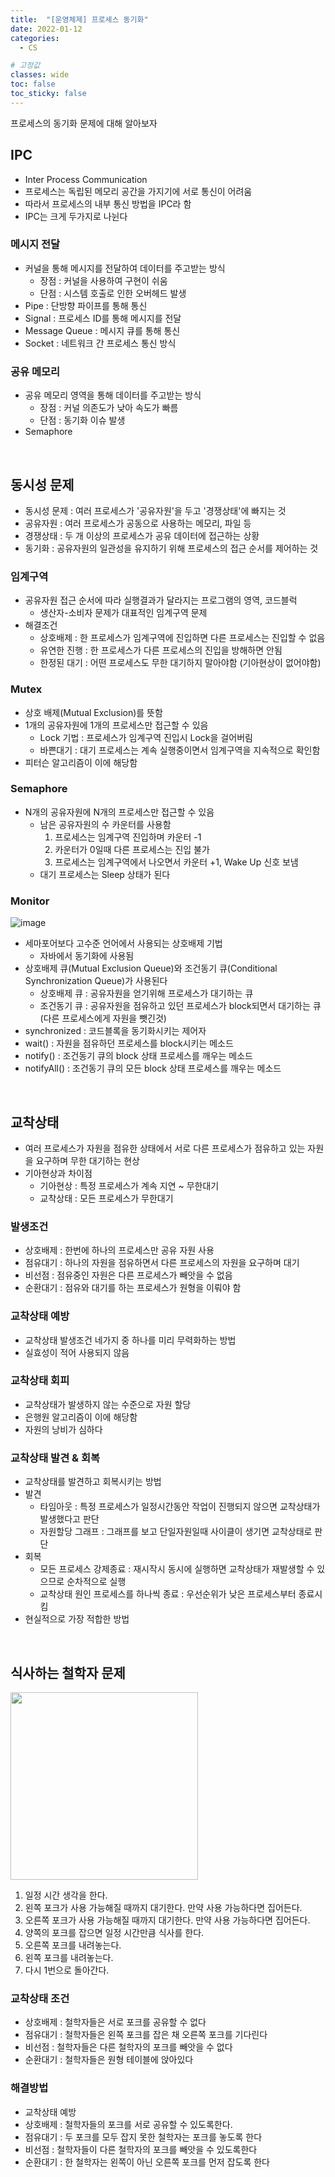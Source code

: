 ```yaml
---
title:  "[운영체제] 프로세스 동기화"
date: 2022-01-12
categories:
  - CS

# 고정값
classes: wide
toc: false
toc_sticky: false
---
```


프로세스의 동기화 문제에 대해 알아보자

## IPC 

- Inter Process Communication
- 프로세스는 독립된 메모리 공간을 가지기에 서로 통신이 어려움
- 따라서 프로세스의 내부 통신 방법을 IPC라 함
- IPC는 크게 두가지로 나뉜다

### 메시지 전달

- 커널을 통해 메시지를 전달하여 데이터를 주고받는 방식
    - 장점 : 커널을 사용하여 구현이 쉬움
    - 단점 : 시스템 호출로 인한 오버헤드 발생
- Pipe : 단방향 파이프를 통해 통신
- Signal : 프로세스 ID를 통해 메시지를 전달
- Message Queue : 메시지 큐를 통해 통신
- Socket : 네트워크 간 프로세스 통신 방식

### 공유 메모리

- 공유 메모리 영역을 통해 데이터를 주고받는 방식
    - 장점 : 커널 의존도가 낮아 속도가 빠름
    - 단점 : 동기화 이슈 발생
- Semaphore

<br>

## 동시성 문제

- 동시성 문제 : 여러 프로세스가 '공유자원'을 두고 '경쟁상태'에 빠지는 것
- 공유자원 : 여러 프로세스가 공동으로 사용하는 메모리, 파일 등
- 경쟁상태 : 두 개 이상의 프로세스가 공유 데이터에 접근하는 상황
- 동기화 : 공유자원의 일관성을 유지하기 위해 프로세스의 접근 순서를 제어하는 것

### 임계구역

- 공유자원 접근 순서에 따라 실행결과가 달라지는 프로그램의 영역, 코드블럭
    - 생산자-소비자 문제가 대표적인 임계구역 문제
- 해결조건
    - 상호배제 : 한 프로세스가 임계구역에 진입하면 다른 프로세스는 진입할 수 없음
    - 유연한 진행 : 한 프로세스가 다른 프로세스의 진입을 방해하면 안됨
    - 한정된 대기 : 어떤 프로세스도 무한 대기하지 말아야함 (기아현상이 없어야함)

### Mutex

- 상호 배제(Mutual Exclusion)를 뜻함
- 1개의 공유자원에 1개의 프로세스만 접근할 수 있음
    - Lock 기법 : 프로세스가 임계구역 진입시 Lock을 걸어버림
    - 바쁜대기 : 대기 프로세스는 계속 실행중이면서 임계구역을 지속적으로 확인함
- 피터슨 알고리즘이 이에 해당함

### Semaphore

- N개의 공유자원에 N개의 프로세스만 접근할 수 있음
    - 남은 공유자원의 수 카운터를 사용함
        1. 프로세스는 임계구역 진입하며 카운터 -1
        2. 카운터가 0일때 다른 프로세스는 진입 불가
        3. 프로세스는 임계구역에서 나오면서 카운터 +1, Wake Up 신호 보냄
    - 대기 프로세스는 Sleep 상태가 된다

### Monitor

![image](https://user-images.githubusercontent.com/71180414/161958488-5a6d6939-9918-435c-9a55-b5ac7cadf478.png)

- 세마포어보다 고수준 언어에서 사용되는 상호배제 기법
    - 자바에서 동기화에 사용됨
- 상호배제 큐(Mutual Exclusion Queue)와 조건동기 큐(Conditional Synchronization Queue)가 사용된다
    - 상호배제 큐 : 공유자원을 얻기위해 프로세스가 대기하는 큐
    - 조건동기 큐 : 공유자원을 점유하고 있던 프로세스가 block되면서 대기하는 큐 (다른 프로세스에게 자원을 뺏긴것)
- synchronized : 코드블록을 동기화시키는 제어자
- wait() : 자원을 점유하던 프로세스를 block시키는 메소드
- notify() : 조건동기 큐의 block 상태 프로세스를 깨우는 메소드
- notifyAll() : 조건동기 큐의 모든 block 상태 프로세스를 깨우는 메소드

<br>

## 교착상태

- 여러 프로세스가 자원을 점유한 상태에서 서로 다른 프로세스가 점유하고 있는 자원을 요구하며 무한 대기하는 현상
- 기아현상과 차이점
    - 기아현상 : 특정 프로세스가 계속 지연 ~ 무한대기
    - 교착상태 : 모든 프로세스가 무한대기

### 발생조건

- 상호배제 : 한번에 하나의 프로세스만 공유 자원 사용
- 점유대기 : 하나의 자원을 점유하면서 다른 프로세스의 자원을 요구하며 대기
- 비선점 : 점유중인 자원은 다른 프로세스가 빼앗을 수 없음
- 순환대기 : 점유와 대기를 하는 프로세스가 원형을 이뤄야 함

### 교착상태 예방

- 교착상태 발생조건 네가지 중 하나를 미리 무력화하는 방법
- 실효성이 적어 사용되지 않음

### 교착상태 회피

- 교착상태가 발생하지 않는 수준으로 자원 할당
- 은행원 알고리즘이 이에 해당함
- 자원의 낭비가 심하다

### 교착상태 발견 & 회복

- 교착상태를 발견하고 회복시키는 방법
- 발견
    - 타임아웃 : 특정 프로세스가 일정시간동안 작업이 진행되지 않으면 교착상태가 발생했다고 판단
    - 자원할당 그래프 : 그래프를 보고 단일자원일때 사이클이 생기면 교착상태로 판단
- 회복
    - 모든 프로세스 강제종료 : 재시작시 동시에 실행하면 교착상태가 재발생할 수 있으므로 순차적으로 실행
    - 교착상태 원인 프로세스를 하나씩 종료 : 우선순위가 낮은 프로세스부터 종료시킴
- 현실적으로 가장 적합한 방법

<br>

## 식사하는 철학자 문제

<img width="300" src="https://user-images.githubusercontent.com/71180414/161962969-80404896-785c-464b-a63c-feb53c82b03d.png">

1. 일정 시간 생각을 한다.
2. 왼쪽 포크가 사용 가능해질 때까지 대기한다. 만약 사용 가능하다면 집어든다.
3. 오른쪽 포크가 사용 가능해질 때까지 대기한다. 만약 사용 가능하다면 집어든다.
4. 양쪽의 포크를 잡으면 일정 시간만큼 식사를 한다.
5. 오른쪽 포크를 내려놓는다.
6. 왼쪽 포크를 내려놓는다.
7. 다시 1번으로 돌아간다.

### 교착상태 조건 

- 상호배제 : 철학자들은 서로 포크를 공유할 수 없다
- 점유대기 : 철학자들은 왼쪽 포크를 잡은 채 오른쪽 포크를 기다린다 
- 비선점 : 철학자들은 다른 철학자의 포크를 빼앗을 수 없다
- 순환대기 : 철학자들은 원형 테이블에 앉아있다

### 해결방법

- 교착상태 예방
- 상호배제 : 철학자들의 포크를 서로 공유할 수 있도록한다.
- 점유대기 : 두 포크를 모두 잡지 못한 철학자는 포크를 놓도록 한다
- 비선점 : 철학자들이 다른 철학자의 포크를 빼앗을 수 있도록한다
- 순환대기 : 한 철학자는 왼쪽이 아닌 오른쪽 포크를 먼저 잡도록 한다

<br>